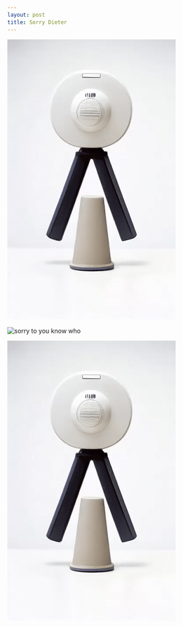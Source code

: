 ```yaml
---
layout: post
title: Sorry Dieter
---
```


![sorry to you know who](/images/dieter/dieter1.gif)


![sorry to you know who](/images/dieter/dieter2.gif)


![sorry to you know who](/images/dieter/dieter1.gif)